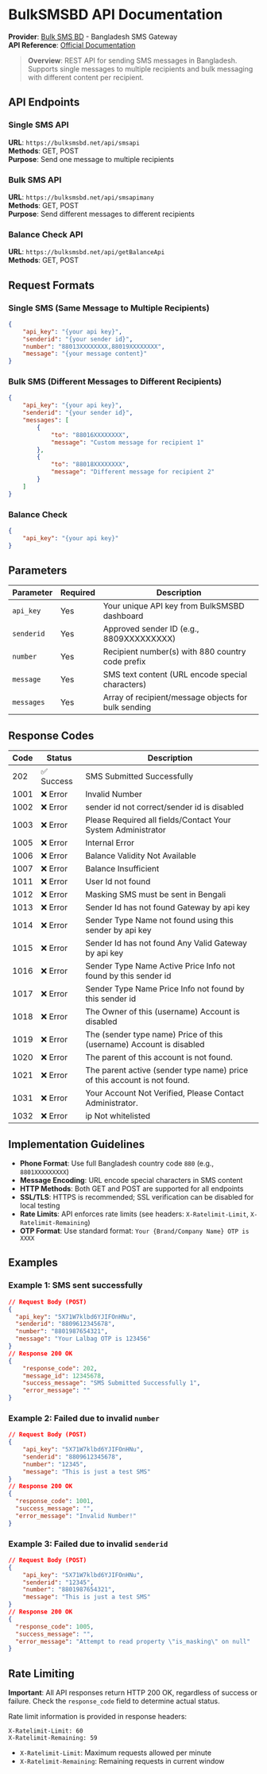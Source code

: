 # BulkSMSBD API Documentation

**Provider**: [Bulk SMS BD](https://bulksmsbd.com/) - Bangladesh SMS Gateway  
**API Reference**: [Official Documentation](https://bulksmsbd.com/bulksms-api-bangladesh.php)

> **Overview**: REST API for sending SMS messages in Bangladesh. Supports single messages to multiple recipients and bulk messaging with different content per recipient.

## API Endpoints

### Single SMS API

**URL**: `https://bulksmsbd.net/api/smsapi`  
**Methods**: GET, POST  
**Purpose**: Send one message to multiple recipients

### Bulk SMS API

**URL**: `https://bulksmsbd.net/api/smsapimany`  
**Methods**: GET, POST  
**Purpose**: Send different messages to different recipients

### Balance Check API

**URL**: `https://bulksmsbd.net/api/getBalanceApi`  
**Methods**: GET, POST

## Request Formats

### Single SMS (Same Message to Multiple Recipients)

```json
{
	"api_key": "{your api key}",
	"senderid": "{your sender id}",
	"number": "88013XXXXXXXX,88019XXXXXXXX",
	"message": "{your message content}"
}
```

### Bulk SMS (Different Messages to Different Recipients)

```json
{
	"api_key": "{your api key}",
	"senderid": "{your sender id}",
	"messages": [
		{
			"to": "88016XXXXXXXX",
			"message": "Custom message for recipient 1"
		},
		{
			"to": "88018XXXXXXXX",
			"message": "Different message for recipient 2"
		}
	]
}
```

### Balance Check

```json
{
	"api_key": "{your api key}"
}
```

## Parameters

| Parameter  | Required | Description                                         |
| ---------- | -------- | --------------------------------------------------- |
| `api_key`  | Yes      | Your unique API key from BulkSMSBD dashboard        |
| `senderid` | Yes      | Approved sender ID (e.g., 8809XXXXXXXXX)            |
| `number`   | Yes      | Recipient number(s) with 880 country code prefix    |
| `message`  | Yes      | SMS text content (URL encode special characters)    |
| `messages` | Yes      | Array of recipient/message objects for bulk sending |

## Response Codes

| Code | Status     | Description                                                              |
| ---- | ---------- | ------------------------------------------------------------------------ |
| 202  | ✅ Success | SMS Submitted Successfully                                               |
| 1001 | ❌ Error   | Invalid Number                                                           |
| 1002 | ❌ Error   | sender id not correct/sender id is disabled                              |
| 1003 | ❌ Error   | Please Required all fields/Contact Your System Administrator             |
| 1005 | ❌ Error   | Internal Error                                                           |
| 1006 | ❌ Error   | Balance Validity Not Available                                           |
| 1007 | ❌ Error   | Balance Insufficient                                                     |
| 1011 | ❌ Error   | User Id not found                                                        |
| 1012 | ❌ Error   | Masking SMS must be sent in Bengali                                      |
| 1013 | ❌ Error   | Sender Id has not found Gateway by api key                               |
| 1014 | ❌ Error   | Sender Type Name not found using this sender by api key                  |
| 1015 | ❌ Error   | Sender Id has not found Any Valid Gateway by api key                     |
| 1016 | ❌ Error   | Sender Type Name Active Price Info not found by this sender id           |
| 1017 | ❌ Error   | Sender Type Name Price Info not found by this sender id                  |
| 1018 | ❌ Error   | The Owner of this (username) Account is disabled                         |
| 1019 | ❌ Error   | The (sender type name) Price of this (username) Account is disabled      |
| 1020 | ❌ Error   | The parent of this account is not found.                                 |
| 1021 | ❌ Error   | The parent active (sender type name) price of this account is not found. |
| 1031 | ❌ Error   | Your Account Not Verified, Please Contact Administrator.                 |
| 1032 | ❌ Error   | ip Not whitelisted                                                       |

## Implementation Guidelines

- **Phone Format**: Use full Bangladesh country code `880` (e.g., `8801XXXXXXXXX`)
- **Message Encoding**: URL encode special characters in SMS content
- **HTTP Methods**: Both GET and POST are supported for all endpoints
- **SSL/TLS**: HTTPS is recommended; SSL verification can be disabled for local testing
- **Rate Limits**: API enforces rate limits (see headers: `X-Ratelimit-Limit`, `X-Ratelimit-Remaining`)
- **OTP Format**: Use standard format: `Your {Brand/Company Name} OTP is XXXX`

## Examples

### Example 1: SMS sent successfully

```json
// Request Body (POST)
{
  "api_key": "5X71W7klbd6YJIFOnHNu",
  "senderid": "8809612345678",
  "number": "8801987654321",
  "message": "Your Lalbag OTP is 123456"
}
// Response 200 OK
{
	"response_code": 202,
	"message_id": 12345678,
	"success_message": "SMS Submitted Successfully 1",
	"error_message": ""
}
```

### Example 2: Failed due to invalid `number`

```json
// Request Body (POST)
{
	"api_key": "5X71W7klbd6YJIFOnHNu",
	"senderid": "8809612345678",
	"number": "12345",
	"message": "This is just a test SMS"
}
// Response 200 OK
{
  "response_code": 1001,
  "success_message": "",
  "error_message": "Invalid Number!"
}
```

### Example 3: Failed due to invalid `senderid`

```json
// Request Body (POST)
{
	"api_key": "5X71W7klbd6YJIFOnHNu",
	"senderid": "12345",
	"number": "8801987654321",
	"message": "This is just a test SMS"
}
// Response 200 OK
{
  "response_code": 1005,
  "success_message": "",
  "error_message": "Attempt to read property \"is_masking\" on null"
}
```

## Rate Limiting

**Important**: All API responses return HTTP 200 OK, regardless of success or failure. Check the `response_code` field to determine actual status.

Rate limit information is provided in response headers:

```http
X-Ratelimit-Limit: 60
X-Ratelimit-Remaining: 59
```

- `X-Ratelimit-Limit`: Maximum requests allowed per minute
- `X-Ratelimit-Remaining`: Remaining requests in current window
